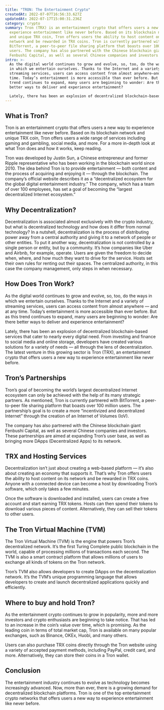 ```yaml
---
title: "TRON: The Entertainment Crypto"
createdAt: 2022-07-07T16:56:33.627Z
updatedAt: 2022-07-17T15:00:31.236Z
category: crypto
summary: Tron (TRX) is an entertainment crypto that offers users a new way to
  experience entertainment like never before. Based on its blockchain network
  and unique TRX coin, Tron offers users the ability to host content on its
  network and be rewarded in TRX coins. Tron is currently partnered with
  BitTorrent, a peer-to-peer file sharing platform that boasts over 100 million
  users. The company has also partnered with the Chinese blockchain giant
  Fenbushi Capital, as well as several Chinese companies and investors.
intro: >-
  As the digital world continues to grow and evolve, so, too, do the ways
  in which we entertain ourselves. Thanks to the Internet and a variety of
  streaming services, users can access content from almost anywhere—and at any
  time. Today’s entertainment is more accessible than ever before. But as this
  trend continues to expand, many users are beginning to wonder: Are there
  better ways to deliver and experience entertainment? 

  Lately, there has been an explosion of decentralized blockchain-based services that cater to nearly every digital need. From investing and finance to social media and online storage, developers have created various solutions for a variety of needs — all through the lens of decentralization. The latest venture in this growing sector is Tron (TRX), an entertainment crypto that offers users a new way to experience entertainment like never before.
---
```


## What is Tron?

Tron is an entertainment crypto that offers users a new way to experience entertainment like never before. Based on its blockchain network and unique TRX coin, Tron offers users a wide range of services including gaming and gambling, social media, and more. For a more in-depth look at what Tron does and how it works, keep reading.

Tron was developed by Justin Sun, a Chinese entrepreneur and former Ripple representative who has been working in the blockchain world since 2010. The idea behind Tron is to provide entertainment — both content and the process of acquiring and enjoying it — through the blockchain. The company’s official website describes it as a “decentralized ecosystem for the global digital entertainment industry.” The company, which has a team of over 100 employees, has set a goal of becoming the “largest decentralized Internet ecosystem.”

## Why Decentralization?

Decentralization is associated almost exclusively with the crypto industry, but what is decentralized technology and how does it differ from normal technology? In a nutshell, decentralization is the process of distributing power away from a central authority and giving it to a network of people or other entities. To put it another way, decentralization is not controlled by a single person or entity, but by a community. It’s how companies like Uber and Airbnb, for example, operate. Users are given the freedom to decide when, where, and how much they want to drive for the service. Hosts set their own rules for renting out their spaces. The centralized authority, in this case the company management, only steps in when necessary.

## How Does Tron Work?

As the digital world continues to grow and evolve, so, too, do the ways in which we entertain ourselves. Thanks to the Internet and a variety of streaming services, users can access content from almost anywhere — and at any time. Today’s entertainment is more accessible than ever before. But as this trend continues to expand, many users are beginning to wonder: Are there better ways to deliver and experience entertainment?

Lately, there has been an explosion of decentralized blockchain-based services that cater to nearly every digital need. From investing and finance to social media and online storage, developers have created various solutions for a variety of needs — all through the lens of decentralization. The latest venture in this growing sector is Tron (TRX), an entertainment crypto that offers users a new way to experience entertainment like never before.

## Tron’s Partnerships

Tron’s goal of becoming the world’s largest decentralized Internet ecosystem can only be achieved with the help of its many strategic partners. As mentioned, Tron is currently partnered with BitTorrent, a peer-to-peer file sharing platform that boasts over 100 million users. The partnership’s goal is to create a more “incentivized and decentralized Internet” through the creation of an Internet of Volumes (IoV).

The company has also partnered with the Chinese blockchain giant Fenbushi Capital, as well as several Chinese companies and investors. These partnerships are aimed at expanding Tron’s user base, as well as bringing more DApps (Decentralized Apps) to its network.

## TRX and Hosting Services

Decentralization isn’t just about creating a web-based platform — it’s also about creating an economy that supports it. That’s why Tron offers users the ability to host content on its network and be rewarded in TRX coins. Anyone with a connected device can become a host by downloading Tron’s software, which only takes a few minutes.

Once the software is downloaded and installed, users can create a free account and start earning TRX tokens. Hosts can then spend their tokens to download various pieces of content. Alternatively, they can sell their tokens to other users.

## The Tron Virtual Machine (TVM)

The Tron Virtual Machine (TVM) is the engine that powers Tron’s decentralized network. It’s the first Turing Complete public blockchain in the world, capable of processing millions of transactions each second. The TVM is also a smart contract platform that allows millions of users to exchange all kinds of tokens on the Tron network.

Tron’s TVM also allows developers to create DApps on the decentralization network. It’s the TVM’s unique programming language that allows developers to create and launch decentralized applications quickly and efficiently.

## Where to buy and hold Tron?

As the entertainment crypto continues to grow in popularity, more and more investors and crypto enthusiasts are beginning to take notice. That has led to an increase in the coin’s value over time, which is promising. As the leading coin in terms of total market cap, Tron is available on many popular exchanges, such as Binance, OKEx, Huobi, and many others.

Users can also purchase TRX coins directly through the Tron website using a variety of accepted payment methods, including PayPal, credit card, and more. Alternatively, they can store their coins in a Tron wallet.

## Conclusion

The entertainment industry continues to evolve as technology becomes increasingly advanced. Now, more than ever, there is a growing demand for decentralized blockchain platforms. Tron is one of the top entertainment crypto networks that offers users a new way to experience entertainment like never before.
